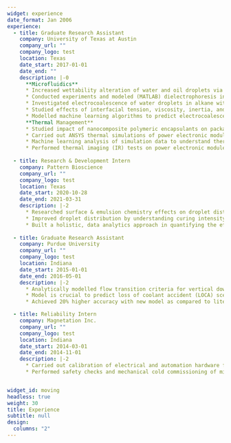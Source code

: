 ```yaml
---
widget: experience
date_format: Jan 2006
experience:
  - title: Graduate Research Assistant
    company: University of Texas at Austin
    company_url: ""
    company_logo: test
    location: Texas
    date_start: 2017-01-01
    date_end: ""
    description: |-0
      **Microfluidics**
      * Increased wettability alteration of water and oil droplets via passive (surface engineering, surfactants) and active (electrowetting) techniques
      * Conducted experiments and modeled (MATLAB) dielectrophoresis in a 3-liquid configuration
      * Investigated electrocoalescence of water droplets in alkane with interdigitated ITO electrodes
      * Studied effects of interfacial tension, viscosity, inertia, and system capacitance on droplet-droplet interaction
      * Modelled machine learning algorithms to predict electrocoalescence & droplet generation efficiency of microfluidic device <br><br>
      **Thermal Management**
      * Studied impact of nanocomposite polymeric encapsulants on packaging of power electronics modules
      * Carried out ANSYS thermal simulations of power electronic module through UT Austin’s supercomputer (TACC)
      * Machine learning analysis of simulation data to understand thermal effect of nanocomposite encapsulants
      * Performed thermal imaging (IR) tests on power electronic modules with liquid-cooled heatsink
    
  - title: Research & Development Intern
    company: Pattern Bioscience
    company_url: ""
    company_logo: test
    location: Texas
    date_start: 2020-10-28
    date_end: 2021-03-31
    description: |-2     
      * Researched surface & emulsion chemistry effects on droplet distribution in microchannel cells
      * Improved droplet distribution by understanding curing intensity and thermal effects
      * Built a holistic, data analytics approach in quantifying the effects of surfactants on droplet emulsion stability   
    
  - title: Graduate Research Assistant
    company: Purdue University
    company_url: ""
    company_logo: test
    location: Indiana
    date_start: 2015-01-01
    date_end: 2016-05-01
    description: |-2
      * Analytically modelled flow transition criteria for vertical downward two-phase flow
      * Model is crucial to predict loss of coolant accident (LOCA) scenarios in high pressure nuclear power plants
      * Achieved 20% higher accuracy with new model as compared to literature    

  - title: Reliability Intern
    company: Magnetation Inc.
    company_url: ""
    company_logo: test
    location: Indiana
    date_start: 2014-03-01
    date_end: 2014-11-01
    description: |-2
      * Carried out calibration of electrical and automation hardware for a mining plant start-up
      * Performed safety checks and mechanical cold commissioning of mining plant


widget_id: moving
headless: true
weight: 30
title: Experience
subtitle: null
design:
  columns: "2"
---
```

